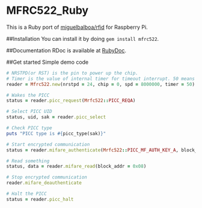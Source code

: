 # MFRC522_Ruby

This is a Ruby port of [miguelbalboa/rfid](https://github.com/miguelbalboa/rfid) for Raspberry Pi.

##Installation
You can install it by doing `gem install mfrc522`.

##Documentation
RDoc is available at [RubyDoc](http://www.rubydoc.info/github/atitan/MFRC522_Ruby/master/Mfrc522).

##Get started
Simple demo code
```ruby
# NRSTPD(or RST) is the pin to power up the chip.
# Timer is the value of internal timer for timeout interrupt. 50 means 25ms.
reader = Mfrc522.new(nrstpd = 24, chip = 0, spd = 8000000, timer = 50)

# Wakes the PICC
status = reader.picc_request(Mrfc522::PICC_REQA)

# Select PICC UID
status, uid, sak = reader.picc_select

# Check PICC type
puts "PICC type is #{picc_type(sak)}"

# Start encrypted communication
status = reader.mifare_authenticate(Mrfc522::PICC_MF_AUTH_KEY_A, block_addr = 0x08, sector_key = [0xFF, 0xFF, 0xFF, 0xFF, 0xFF, 0xFF], uid)

# Read something
status, data = reader.mifare_read(block_addr = 0x08)

# Stop encrypted communication
reader.mifare_deauthenticate

# Halt the PICC
status = reader.picc_halt
```
